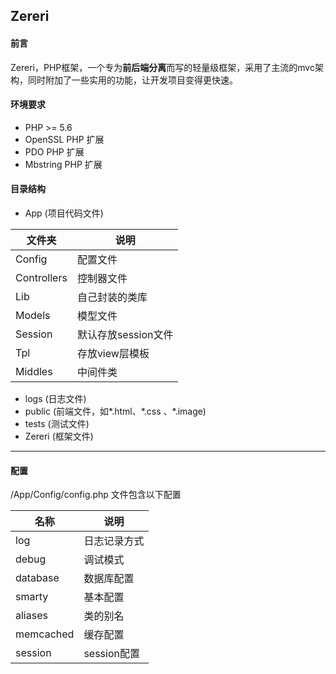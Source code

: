 ## Zereri

#### 前言

Zereri，PHP框架，一个专为**前后端分离**而写的轻量级框架，采用了主流的mvc架构，同时附加了一些实用的功能，让开发项目变得更快速。



#### 环境要求

- PHP >= 5.6
- OpenSSL PHP 扩展
- PDO PHP 扩展
- Mbstring PHP 扩展



#### 目录结构

- App     (项目代码文件)

| 文件夹         | 说明            |
| ----------- | ------------- |
| Config      | 配置文件          |
| Controllers | 控制器文件         |
| Lib         | 自己封装的类库       |
| Models      | 模型文件          |
| Session     | 默认存放session文件 |
| Tpl         | 存放view层模板     |
| Middles     | 中间件类          |

- logs      (日志文件)
- public  (前端文件，如\*.html、\*.css 、*.image)
- tests    (测试文件)
- Zereri  (框架文件)

------

#### 配置

/App/Config/config.php 文件包含以下配置

| 名称        | 说明        |
| --------- | --------- |
| log       | 日志记录方式    |
| debug     | 调试模式      |
| database  | 数据库配置     |
| smarty    | 基本配置      |
| aliases   | 类的别名      |
| memcached | 缓存配置      |
| session   | session配置 |